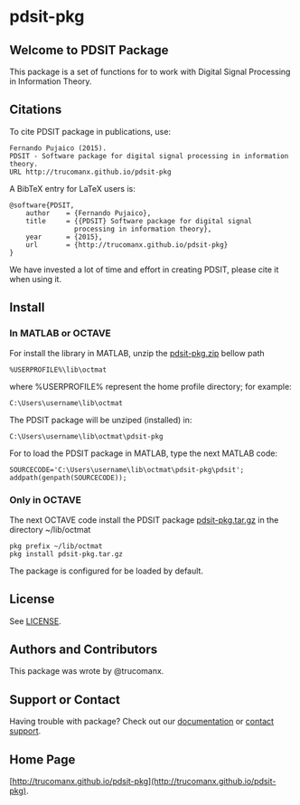 # pdsit-pkg

## Welcome to PDSIT Package
This package is a set of functions for to work with Digital Signal Processing 
in Information Theory.

## Citations
To cite PDSIT package in publications, use:

	Fernando Pujaico (2015).
	PDSIT - Software package for digital signal processing in information theory.
	URL http://trucomanx.github.io/pdsit-pkg

A BibTeX entry for LaTeX users is:

	@software{PDSIT,
		author    = {Fernando Pujaico},
		title     = {{PDSIT} Software package for digital signal 
					processing in information theory},
		year      = {2015},
		url       = {http://trucomanx.github.io/pdsit-pkg}
	}

We have invested a lot of time and effort in creating PDSIT, please cite it
when using it.

## Install

### In MATLAB or OCTAVE
For install the library in MATLAB, unzip the 
[pdsit-pkg.zip](https://github.com/trucomanx/pdsit-pkg/zipball/master) bellow path

	%USERPROFILE%\lib\octmat

where %USERPROFILE% represent the home profile directory; for example: 

	C:\Users\username\lib\octmat

The PDSIT package will be unziped (installed) in:

	C:\Users\username\lib\octmat\pdsit-pkg

For to load the PDSIT package in MATLAB, type the next MATLAB code:

	SOURCECODE='C:\Users\username\lib\octmat\pdsit-pkg\pdsit';
	addpath(genpath(SOURCECODE));

### Only in OCTAVE
The next OCTAVE code install the PDSIT package 
[pdsit-pkg.tar.gz](https://github.com/trucomanx/pdsit-pkg/tarball/master)
in the directory ~/lib/octmat

	pkg prefix ~/lib/octmat
	pkg install pdsit-pkg.tar.gz

The package is configured for be loaded by default.

## License
See [LICENSE](https://github.com/trucomanx/pdsit-pkg/blob/master/COPYING).

## Authors and Contributors
This package was wrote by @trucomanx.

## Support or Contact
Having trouble with package? Check out our 
[documentation](https://github.com/trucomanx/pdsit-pkg/tree/master/doc) or 
[contact support](https://github.com/trucomanx).

## Home Page
[http://trucomanx.github.io/pdsit-pkg](http://trucomanx.github.io/pdsit-pkg).

